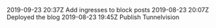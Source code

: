 2019-09-23 20:37Z Add ingresses to block posts
2019-08-23 20:07Z Deployed the blog
2019-08-23 19:45Z Publish Tunnelvision
